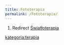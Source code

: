 ```yaml
---
title: Fototerapia
permalink: /Fototerapia/
---
```


1.  Redirect [Światłoterapia](/atopedia/Światłoterapia "wikilink")

[kategoria:terapia](/atopedia/kategoria:terapia "wikilink")
